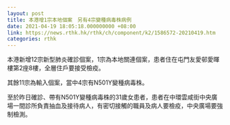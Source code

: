 ```yaml
---
layout: post
title: 本港增1宗本地個案　另有4宗變種病毒株病例
date: 2021-04-19 18:05:18.000000000 +08:00
link: https://news.rthk.hk/rthk/ch/component/k2/1586572-20210419.htm
categories: rthk
---
```


本港新增12宗新型肺炎確診個案，1宗為本地關連個案，患者住在屯門友愛邨愛暉樓第2座8樓，全層住戶要接受檢疫。

其餘11宗為輸入個案，當中4宗有N501Y變種病毒株。

至於昨日確診、帶有N501Y變種病毒株的31歲女患者，患者在中環雲咸街中央廣場一間診所負責抽血及接待病人，有密切接觸的職員及病人要檢疫，中央廣場要強制檢測。
